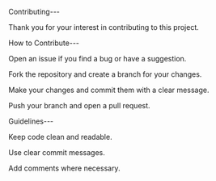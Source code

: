Contributing---

Thank you for your interest in contributing to this project.

How to Contribute---

Open an issue if you find a bug or have a suggestion.

Fork the repository and create a branch for your changes.

Make your changes and commit them with a clear message.

Push your branch and open a pull request.

Guidelines---

Keep code clean and readable.

Use clear commit messages.

Add comments where necessary.

